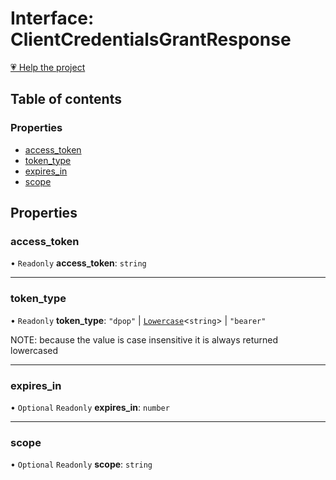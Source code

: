# Interface: ClientCredentialsGrantResponse

[💗 Help the project](https://github.com/sponsors/panva)

## Table of contents

### Properties

- [access\_token](ClientCredentialsGrantResponse.md#access_token)
- [token\_type](ClientCredentialsGrantResponse.md#token_type)
- [expires\_in](ClientCredentialsGrantResponse.md#expires_in)
- [scope](ClientCredentialsGrantResponse.md#scope)

## Properties

### access\_token

• `Readonly` **access\_token**: `string`

___

### token\_type

• `Readonly` **token\_type**: ``"dpop"`` \| [`Lowercase`]( https://www.typescriptlang.org/docs/handbook/2/template-literal-types.html#lowercasestringtype )\<`string`\> \| ``"bearer"``

NOTE: because the value is case insensitive it is always returned lowercased

___

### expires\_in

• `Optional` `Readonly` **expires\_in**: `number`

___

### scope

• `Optional` `Readonly` **scope**: `string`
